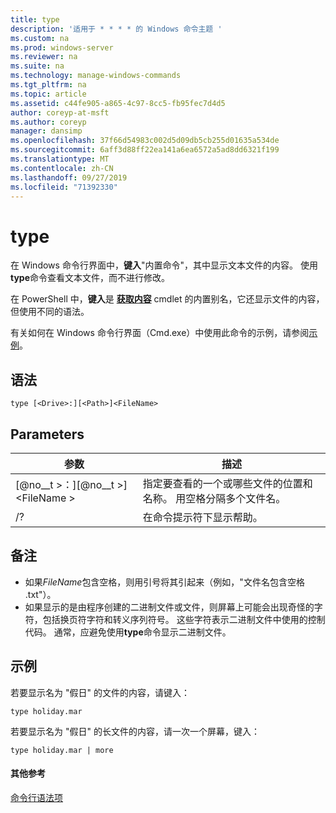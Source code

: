 ```yaml
---
title: type
description: '适用于 * * * * 的 Windows 命令主题 '
ms.custom: na
ms.prod: windows-server
ms.reviewer: na
ms.suite: na
ms.technology: manage-windows-commands
ms.tgt_pltfrm: na
ms.topic: article
ms.assetid: c44fe905-a865-4c97-8cc5-fb95fec7d4d5
author: coreyp-at-msft
ms.author: coreyp
manager: dansimp
ms.openlocfilehash: 37f66d54983c002d5d09db5cb255d01635a534de
ms.sourcegitcommit: 6aff3d88ff22ea141a6ea6572a5ad8dd6321f199
ms.translationtype: MT
ms.contentlocale: zh-CN
ms.lasthandoff: 09/27/2019
ms.locfileid: "71392330"
---
```

# <a name="type"></a>type


在 Windows 命令行界面中，**键入**"内置命令"，其中显示文本文件的内容。 使用**type**命令查看文本文件，而不进行修改。


在 PowerShell 中，**键入**是 **[获取内容](https://docs.microsoft.com/powershell/module/microsoft.powershell.management/get-content)** cmdlet 的内置别名，它还显示文件的内容，但使用不同的语法。


有关如何在 Windows 命令行界面（Cmd.exe）中使用此命令的示例，请参阅[示例](#BKMK_examples)。

## <a name="syntax"></a>语法

```
type [<Drive>:][<Path>]<FileName>
```

## <a name="parameters"></a>Parameters

|参数|描述|
|---------|-----------|
|[@no__t >：][@no__t >] \<FileName >|指定要查看的一个或哪些文件的位置和名称。 用空格分隔多个文件名。|
|/?|在命令提示符下显示帮助。|

## <a name="remarks"></a>备注

-   如果*FileName*包含空格，则用引号将其引起来（例如，"文件名包含空格 .txt"）。
-   如果显示的是由程序创建的二进制文件或文件，则屏幕上可能会出现奇怪的字符，包括换页符字符和转义序列符号。 这些字符表示二进制文件中使用的控制代码。 通常，应避免使用**type**命令显示二进制文件。

## <a name="BKMK_examples"></a>示例

若要显示名为 "假日" 的文件的内容，请键入：
```
type holiday.mar 
```
若要显示名为 "假日" 的长文件的内容，请一次一个屏幕，键入：
```
type holiday.mar | more 
```

#### <a name="additional-references"></a>其他参考

[命令行语法项](command-line-syntax-key.md)
